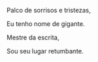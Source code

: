 Palco de sorrisos e tristezas,

Eu tenho nome de gigante.

Mestre da escrita,

Sou seu lugar retumbante.
